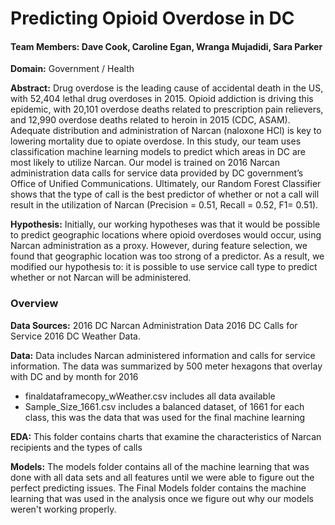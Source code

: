 
# Predicting Opioid Overdose in DC

#### Team Members:  Dave Cook, Caroline Egan, Wranga Mujadidi, Sara Parker
**Domain:**  Government / Health

**Abstract:**  Drug overdose is the leading cause of accidental death in the US, with 52,404 lethal drug overdoses in 2015. Opioid addiction is driving this epidemic, with 20,101 overdose deaths related to prescription pain relievers, and 12,990 overdose deaths related to heroin in 2015 (CDC, ASAM). Adequate distribution and administration of Narcan (naloxone HCl) is key to lowering mortality due to opiate overdose. In this study, our team uses classification machine learning models to predict which areas in DC are most likely to utilize Narcan. Our model is trained on 2016 Narcan administration data calls for service data provided by DC government’s Office of Unified Communications. Ultimately, our Random Forest Classifier shows that the type of call is the best predictor of whether or not a call will result in the utilization of Narcan (Precision =  0.51, Recall =  0.52, F1= 0.51). 

**Hypothesis:** Initially, our working hypotheses was that it would be possible to predict geographic locations where opioid overdoses would occur, using Narcan administration as a proxy. However, during feature selection, we found that geographic location was too strong of a predictor. As a result, we modified our hypothesis to: it is possible to use service call type to predict whether or not Narcan will be administered. 

### Overview

**Data Sources:**
2016 DC Narcan Administration Data
2016 DC Calls for Service
2016 DC Weather Data. 
   
**Data:**
Data includes Narcan administered information and calls for service information.  The data was summarized by 500 meter hexagons that overlay 
with DC and by month for 2016

- finaldataframecopy_wWeather.csv includes all data available
- Sample_Size_1661.csv includes a balanced dataset, of 1661 for each class, this was the data that was used for the final machine learning

**EDA:**
This folder contains charts that examine the characteristics of Narcan recipients and the types of calls

**Models:**
The models folder contains all of the machine learning that was done with all data sets and all features until we were able to figure out the perfect predicting issues. 
The Final Models folder contains the machine learning that was used in the analysis once we figure out why our models weren't working properly.  
